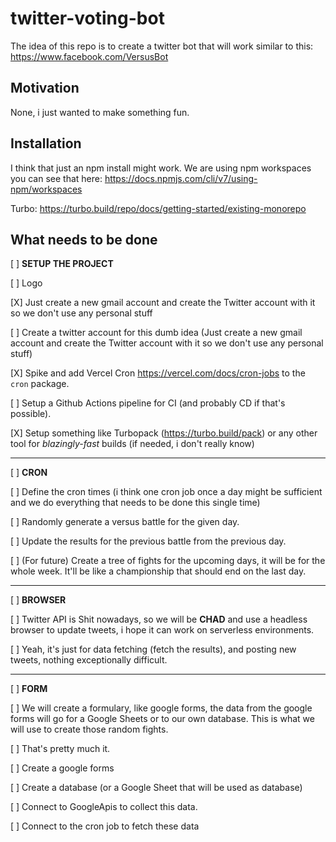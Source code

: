 # twitter-voting-bot

The idea of this repo is to create a twitter bot that will work similar to this: https://www.facebook.com/VersusBot

## Motivation

None, i just wanted to make something fun.

## Installation

I think that just an npm install might work.
We are using npm workspaces you can see that here:
https://docs.npmjs.com/cli/v7/using-npm/workspaces

Turbo:
https://turbo.build/repo/docs/getting-started/existing-monorepo

## What needs to be done

[ ] **SETUP THE PROJECT**

[ ] Logo

[X] Just create a new gmail account and create the Twitter account with it so we don't use any personal stuff

[ ] Create a twitter account for this dumb idea (Just create a new gmail account and create the Twitter account with it so we don't use any personal stuff)

[X] Spike and add Vercel Cron https://vercel.com/docs/cron-jobs to the `cron` package.

[ ] Setup a Github Actions pipeline for CI (and probably CD if that's possible).

[X] Setup something like Turbopack (https://turbo.build/pack) or any other tool for _blazingly-fast_ builds (if needed, i don't really know)

---

[ ] **CRON**

[ ] Define the cron times (i think one cron job once a day might be sufficient and we do everything that needs to be done this single time)

[ ] Randomly generate a versus battle for the given day.

[ ] Update the results for the previous battle from the previous day.

[ ] (For future) Create a tree of fights for the upcoming days, it will be for the whole week. It'll be like a championship that should end on the last day.

---

[ ] **BROWSER**

[ ] Twitter API is Shit nowadays, so we will be **CHAD** and use a headless browser to update tweets, i hope it can work on serverless environments.

[ ] Yeah, it's just for data fetching (fetch the results), and posting new tweets, nothing exceptionally difficult.

---

[ ] **FORM**

[ ] We will create a formulary, like google forms, the data from the google forms will go for a Google Sheets or to our own database. This is what we will use to create those random fights.

[ ] That's pretty much it.

[ ] Create a google forms

[ ] Create a database (or a Google Sheet that will be used as database)

[ ] Connect to GoogleApis to collect this data.

[ ] Connect to the cron job to fetch these data
